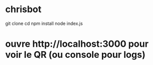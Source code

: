 # chrisbot
git clone <ton-repo>
cd <ton-repo>
npm install
node index.js
# ouvre http://localhost:3000 pour voir le QR (ou console pour logs)
